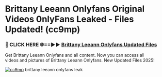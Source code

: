 # Brittany Leeann Onlyfans Original Videos 0nlyFans Leaked - Files Updated! (cc9mp)

<h3>🔴 CLICK HERE 🌐==►► <a href="https://best4dudes.click/HH4t6V" rel="nofollow">Brittany Leeann Onlyfans Updated Files</a></h3>

Get Brittany Leeann Onlyfans and all content. Now you can access all videos and pictures of Brittany Leeann Onlyfans. New Updated Files 2025!

[![cc9mp](https://github.com/user-attachments/assets/8c521d6e-e6e3-4a75-9320-d58ab9d79d5b)](https://best4dudes.click/HH4t6V)
brittany leeann onlyfans leak